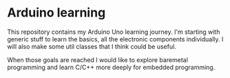 # Arduino learning

This repository contains my Arduino Uno learning journey. I'm starting with generic stuff to learn the basics, all the electronic components individually. I will also make some util classes that I think could be useful.

When those goals are reached I would like to explore baremetal programming and learn C/C++ more deeply for embedded programming.

